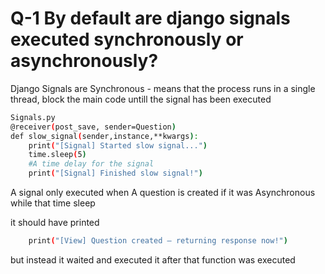 # Q-1 By default are django signals executed synchronously or asynchronously?

Django Signals are Synchronous - means that the process runs in a single thread, block the main code untill the signal has been executed

```bash  
Signals.py 
@receiver(post_save, sender=Question)
def slow_signal(sender,instance,**kwargs):
    print("[Signal] Started slow signal...")
    time.sleep(5)  
    #A time delay for the signal
    print("[Signal] Finished slow signal!")

```
A signal only executed when A question is created 
if it was Asynchronous while that time sleep 

it should have printed 
``` bash 
    print("[View] Question created — returning response now!")
```
but instead it waited and executed it after that function was executed 
